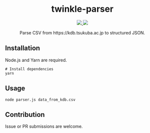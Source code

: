 <div align="center">
  <h1>twinkle-parser</h1>
  <p>
    <a href="https://codeclimate.com/github/nandenjin/twinkle-parser/maintainability">
      <img src="https://api.codeclimate.com/v1/badges/77e6012b3b82e41c25be/maintainability" />
    </a>
    <span>
      <img src="http://img.shields.io/badge/license-MIT-blue.svg?style=flat">
    </span>
  </p>
  <p>Parse CSV from https://kdb.tsukuba.ac.jp to structured JSON.</p>
</div>

## Installation
Node.js and Yarn are required.
```shell
# Install dependencies
yarn
```

## Usage
```shell
node parser.js data_from_kdb.csv
```

## Contribution
Issue or PR submissions are welcome.
